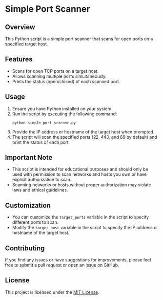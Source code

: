 # Simple Port Scanner

## Overview
This Python script is a simple port scanner that scans for open ports on a specified target host.

## Features
- Scans for open TCP ports on a target host.
- Allows scanning multiple ports simultaneously.
- Prints the status (open/closed) of each scanned port.

## Usage
1. Ensure you have Python installed on your system.
2. Run the script by executing the following command:
    ```
    python simple_port_scanner.py
    ```
3. Provide the IP address or hostname of the target host when prompted.
4. The script will scan the specified ports (22, 443, and 80 by default) and print the status of each port.

## Important Note
- This script is intended for educational purposes and should only be used with permission to scan networks and hosts you own or have explicit authorization to scan.
- Scanning networks or hosts without proper authorization may violate laws and ethical guidelines.

## Customization
- You can customize the `target_ports` variable in the script to specify different ports to scan.
- Modify the `target_host` variable in the script to specify the IP address or hostname of the target host.

## Contributing
If you find any issues or have suggestions for improvements, please feel free to submit a pull request or open an issue on GitHub.

## License
This project is licensed under the [MIT License](LICENSE).
